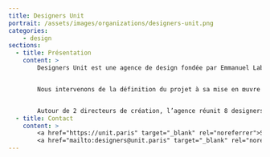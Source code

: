```yaml
---
title: Designers Unit
portrait: /assets/images/organizations/designers-unit.png
categories:
    - design
sections:
  - title: Présentation
    content: >
        Designers Unit est une agence de design fondée par Emmanuel Labard et David Lebreton, complices de longue date, respectivement graphiste et scénographe. Fondamentalement transversale, notre pratique mêle scénographie, signalétique, design graphique et numérique. Sur la page et l’écran, par l’objet et le mobilier, dans l’architecture et le paysage, nous donnons forme à de multiples récits – aussi bien culturel que commercial, patrimonial que scientifique, artistique qu’industriel – dans le cadre de commandes publiques ou privées. Notre approche est généreuse et rigoureuse, le design que nous défendons, évident sans être facile.


        Nous intervenons de la définition du projet à sa mise en œuvre pour accompagner nos commanditaires à préciser et structurer leur propos, en considérant dès cette phase éditoriale les enjeux de formalisation. Cette implication précoce nous permet d’élaborer les supports à l’unisson des contenus et garantit la justesse et la singularité de nos créations. Ayant à cœur d’entretenir des relations de long terme et de qualité avec tous nos interlocuteurs, c’est avec souplesse et bienveillance que nous tenons le cap de nos projets jusqu’à leur complète réalisation.


        Autour de 2 directeurs de création, l’agence réunit 8 designers, 1 coordinatrice, et peut mobiliser un réseau de partenaires expérimentés.
  - title: Contact
    content: >
        <a href="https://unit.paris" target="_blank" rel="noreferrer">Site</a> –
        <a href="mailto:designers@unit.paris" target="_blank" rel="noreferrer">Mail</a>
---
```

